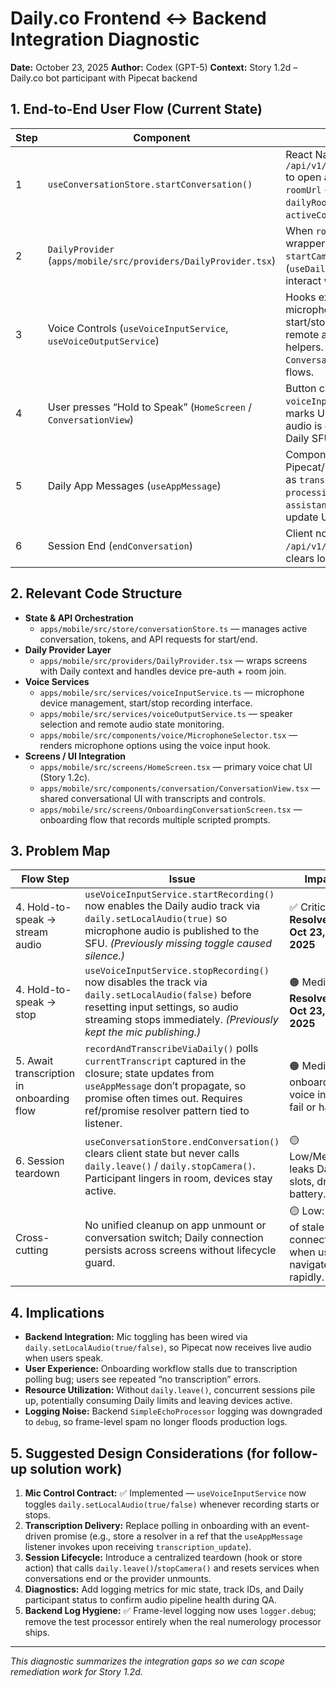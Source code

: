 # Daily.co Frontend ↔ Backend Integration Diagnostic

**Date:** October 23, 2025
**Author:** Codex (GPT-5)
**Context:** Story 1.2d – Daily.co bot participant with Pipecat backend

## 1. End-to-End User Flow (Current State)

| Step | Component | Description |
| --- | --- | --- |
| 1 | `useConversationStore.startConversation()` | React Native client requests `/api/v1/conversations/daily/room` to open a Daily room and receive `roomUrl` + `token`. State persists `dailyRoomUrl`, `dailyToken`, and `activeConversationId`. |
| 2 | `DailyProvider` (`apps/mobile/src/providers/DailyProvider.tsx`) | When `roomUrl` is available, wrapper runs `preAuth → startCamera → join` so Daily hooks (`useDaily`, `useDevices`, etc.) can interact with the room. |
| 3 | Voice Controls (`useVoiceInputService`, `useVoiceOutputService`) | Hooks expose microphone/speaker lists, start/stop recording, and detect remote audio by calling Daily SDK helpers. Used across `HomeScreen`, `ConversationView`, and onboarding flows. |
| 4 | User presses “Hold to Speak” (`HomeScreen` / `ConversationView`) | Button calls `voiceInput.startRecording()` and marks UI state as “listening”; audio is expected to stream via Daily SFU to the backend bot. |
| 5 | Daily App Messages (`useAppMessage`) | Components listen for Pipecat/backend messages such as `transcription_update`, `processing_status`, `assistant_response`, etc., to update UI transcripts and state. |
| 6 | Session End (`endConversation`) | Client notifies backend via `PATCH /api/v1/conversations/{id}` and clears local Zustand state. |

## 2. Relevant Code Structure

- **State & API Orchestration**
  - `apps/mobile/src/store/conversationStore.ts` — manages active conversation, tokens, and API requests for start/end.
- **Daily Provider Layer**
  - `apps/mobile/src/providers/DailyProvider.tsx` — wraps screens with Daily context and handles device pre-auth + room join.
- **Voice Services**
  - `apps/mobile/src/services/voiceInputService.ts` — microphone device management, start/stop recording interface.
  - `apps/mobile/src/services/voiceOutputService.ts` — speaker selection and remote audio state monitoring.
  - `apps/mobile/src/components/voice/MicrophoneSelector.tsx` — renders microphone options using the voice input hook.
- **Screens / UI Integration**
  - `apps/mobile/src/screens/HomeScreen.tsx` — primary voice chat UI (Story 1.2c).
  - `apps/mobile/src/components/conversation/ConversationView.tsx` — shared conversational UI with transcripts and controls.
  - `apps/mobile/src/screens/OnboardingConversationScreen.tsx` — onboarding flow that records multiple scripted prompts.

## 3. Problem Map

| Flow Step | Issue | Impact | Source |
| --- | --- | --- | --- |
| 4. Hold-to-speak → stream audio | `useVoiceInputService.startRecording()` now enables the Daily audio track via `daily.setLocalAudio(true)` so microphone audio is published to the SFU. *(Previously missing toggle caused silence.)* | ✅ Critical → **Resolved Oct 23, 2025** | `apps/mobile/src/services/voiceInputService.ts:203-263`
| 4. Hold-to-speak → stop | `useVoiceInputService.stopRecording()` now disables the track via `daily.setLocalAudio(false)` before resetting input settings, so audio streaming stops immediately. *(Previously kept the mic publishing.)* | 🟠 Medium → **Resolved Oct 23, 2025** | `apps/mobile/src/services/voiceInputService.ts:265-317`
| 5. Await transcription in onboarding flow | `recordAndTranscribeViaDaily()` polls `currentTranscript` captured in the closure; state updates from `useAppMessage` don’t propagate, so promise often times out. Requires ref/promise resolver pattern tied to listener. | 🟠 Medium: onboarding voice inputs fail or hang. | `apps/mobile/src/screens/OnboardingConversationScreen.tsx:83-129`
| 6. Session teardown | `useConversationStore.endConversation()` clears client state but never calls `daily.leave()` / `daily.stopCamera()`. Participant lingers in room, devices stay active. | 🟡 Low/Medium: leaks Daily slots, drains battery. | `apps/mobile/src/store/conversationStore.ts:77-113`
| Cross-cutting | No unified cleanup on app unmount or conversation switch; Daily connection persists across screens without lifecycle guard. | 🟡 Low: risk of stale connections when user navigates rapidly. | `HomeScreen`, `ConversationView`, `TabNavigator`

## 4. Implications

- **Backend Integration:** Mic toggling has been wired via `daily.setLocalAudio(true/false)`, so Pipecat now receives live audio when users speak.
- **User Experience:** Onboarding workflow stalls due to transcription polling bug; users see repeated “no transcription” errors.
- **Resource Utilization:** Without `daily.leave()`, concurrent sessions pile up, potentially consuming Daily limits and leaving devices active.
- **Logging Noise:** Backend `SimpleEchoProcessor` logging was downgraded to `debug`, so frame-level spam no longer floods production logs.

## 5. Suggested Design Considerations (for follow-up solution work)

1. **Mic Control Contract:** ✅ Implemented — `useVoiceInputService` now toggles `daily.setLocalAudio(true/false)` whenever recording starts or stops.
2. **Transcription Delivery:** Replace polling in onboarding with an event-driven promise (e.g., store a resolver in a ref that the `useAppMessage` listener invokes upon receiving `transcription_update`).
3. **Session Lifecycle:** Introduce a centralized teardown (hook or store action) that calls `daily.leave()`/`stopCamera()` and resets services when conversations end or the provider unmounts.
4. **Diagnostics:** Add logging metrics for mic state, track IDs, and Daily participant status to confirm audio pipeline health during QA.
5. **Backend Log Hygiene:** ✅ Frame-level logging now uses `logger.debug`; remove the test processor entirely when the real numerology processor ships.

---
*This diagnostic summarizes the integration gaps so we can scope remediation work for Story 1.2d.*

